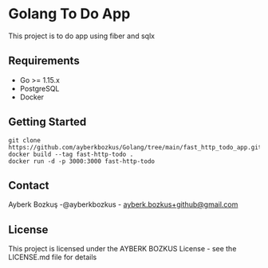 # Golang To Do App

This project is to do app using fiber and sqlx

## Requirements

 - Go >= 1.15.x
 - PostgreSQL
 - Docker

## Getting Started

 ```
 git clone https://github.com/ayberkbozkus/Golang/tree/main/fast_http_todo_app.git
 docker build --tag fast-http-todo .
 docker run -d -p 3000:3000 fast-http-todo
 ```

## Contact

Ayberk Bozkuş -@ayberkbozkus - ayberk.bozkus+github@gmail.com

## License
This project is licensed under the AYBERK BOZKUS License - see the LICENSE.md file for details